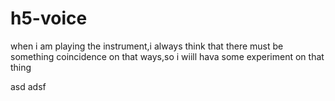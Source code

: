 # h5-voice
when i am playing the instrument,i always think that there must be something coincidence on that ways,so i wiill hava some experiment on that thing

asd
adsf